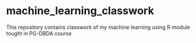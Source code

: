 # machine_learning_classwork
This repository contains classwork of my machine learning using R module tought in PG-DBDA course
